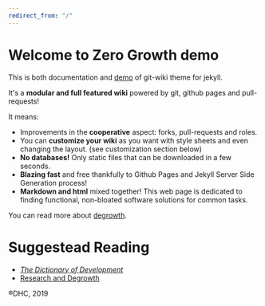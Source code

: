 ```yaml
---
redirect_from: "/"
---
```


# Welcome to Zero Growth demo

This is both documentation and [demo](Demo.md) of git-wiki theme for jekyll.

It's a **modular and full featured wiki** powered by git, github pages and pull-requests!

It means: 

* Improvements in the **cooperative** aspect: forks, pull-requests and roles.
* You can **customize your wiki** as you want with style sheets and even changing the layout. (see customization section below) 
* **No databases!** Only static files that can be downloaded in a few seconds.
* **Blazing fast** and free thankfully to Github Pages and Jekyll Server Side Generation process!
* **Markdown and html** mixed together!
This web page is dedicated to finding functional, non-bloated software solutions for common tasks.

You can read more about [degrowth](degrowth.md).

# Suggestead Reading

- [*The Dictionary of Development*](http://shifter-magazine.com/wp-content/uploads/2015/09/wolfgang-sachs-the-development-dictionary-n-a-guide-to-knowledge-as-power-2nd-ed-2010-1.pdf)
- [Research and Degrowth](https://degrowth.org)

®DHC, 2019
